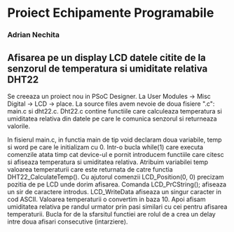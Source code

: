 # Proiect Echipamente Programabile
### Adrian Nechita

## Afisarea pe un display LCD datele citite de la senzorul de temperatura si umiditate relativa DHT22
 
Se creeaza un proiect nou in PSoC Designer.
La User Modules -> Misc Digital -> LCD -> place.
La source files avem nevoie de doua fisiere ".c": main.c si dht22.c.
Dht22.c contine functiile care calculeaza temperatura si umiditatea 
relativa din datele pe care le comunica senzorul si returneaza valorile.

In fisierul main.c, in functia main de tip void declaram doua variabile, 
temp si word pe care le initializam cu 0.
Intr-o bucla while(1) care executa comenzile atata timp cat device-ul e 
pornit introducem functiile care citesc si afiseaza temperatura si 
umiditatea relativa.
Atribuim variabilei temp valoarea temperaturii care este returnata de 
catre functia DHT22_CalculateTemp().
Cu ajutorul comenzii LCD_Position(0, 0) precizam pozitia de pe LCD unde 
dorim afisarea.
Comanda LCD_PrCString(); afiseaza un sir de caractere introdus.
LCD_WriteData afiseaza un singur caracter in cod ASCII.
Valoarea temperaturii o convertim in baza 10.
Apoi afisam umiditatea relativa pe randul urmator prin pasi similari cu 
cei pentru afisarea temperaturii.
Bucla for de la sfarsitul functiei are rolul de a crea un delay intre doua afisari consecutive
(intarziere).